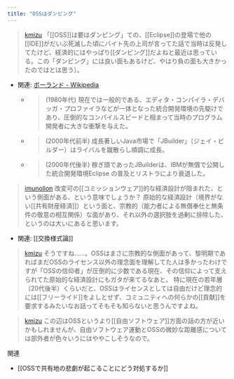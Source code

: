 ```yaml
---
title: "OSSはダンピング"
---
```


> [kmizu](https://twitter.com/kmizu/status/1781460060562157831) 「[[OSS]]は要はダンピング」ての、[[Eclipse]]の登場で他の[[IDE]]がだいぶ死滅した頃にバイト先の上司が言ってた話で当時は反発してたけど、経済的にはやっぱり[[ダンピング]]だよねと最近は思っている。この「ダンピング」には良い面もあるけど、やはり負の面も大きかったのではとは思う）。
- 関連: [ボーランド - Wikipedia](https://ja.wikipedia.org/wiki/%E3%83%9C%E3%83%BC%E3%83%A9%E3%83%B3%E3%83%89)
    - > (1980年代) 現在では一般的である、エディタ・コンパイラ・デバッガ・プロファイラなどが一体となった統合開発環境の先駆けであり、圧倒的なコンパイルスピードと相まって当時のプログラム開発者に大きな衝撃を与えた。
    - > (2000年代前半) 成長著しいJava市場で「JBuilder」（ジェイ・ビルダー）はライバルを蹴散らし順調に成長。
    - > (2000年代後半) 稼ぎ頭であったJBuilderは、IBMが無償で公開した統合開発環境Eclipse の普及とリストラにより衰退した。

> [imunolion](https://twitter.com/imunolion/status/1781465395217793420) 改変可の[[コミッションウェア]]的な経済設計が阻まれた、という側面がある、という意味でしょうか？
>  原始的な経済設計（境界がない[[共有財産経済]]）という面と、宗教的（能力者による無償奉仕と無条件の敬意の相互関係）な面があり、それ以外の選択肢を過剰に排除した、というのは大いにあると思います。
- 関連: [[交換様式論]]

> [kmizu](https://twitter.com/kmizu/status/1781594211189686688) そうですね……。OSSはまさに宗教的な側面があって、黎明期であればまだOSSのライセンス以外の理念面を理解してた人は多かったわけですが「OSSの信仰者」が圧倒的に少数である現在、その信仰によって支えられてた原始的な経済設計にもガタが来てるなあと。
>  特に現在の若年層（20代後半）くらいだと、OSSはライセンスとしては自由だけど理念的には[[フリーライド]]をよしとせず、コミュニティへの何らかの[[貢献]]を要求するみたいなお話ってそもそも知らないと思うんですよね。

> [kmizu](https://twitter.com/kmizu/status/1781594483911806988) この辺はOSSというより[[自由ソフトウェア]]方面の話の方が近いかもしれませんが、自由ソフトウェア運動とOSSの微妙な距離感については部外者が色々いうにはややこしそうなので。

関連
- [[OSSで共有地の悲劇が起こることにどう対処するか]]
